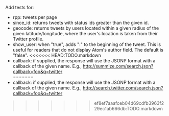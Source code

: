 Add tests for:

* rpp: tweets per page
* since_id: returns tweets with status ids greater than the given id.
* geocode: returns tweets by users located within a given radius of the given latitude/longitude, where the user's location is taken from their Twitter profile.
* show_user: when "true", adds "<user>:" to the beginning of the tweet. This is useful for readers that do not display Atom's author field. The default is "false".
<<<<<<< HEAD:TODO.markdown
* callback: if supplied, the response will use the JSONP format with a callback of the given name. E.g., http://summize.com/search.json?callback=foo&q=twitter  	
=======
* callback: if supplied, the response will use the JSONP format with a callback of the given name. E.g., http://search.twitter.com/search.json?callback=foo&q=twitter  	
>>>>>>> ef8ef7aaafceb04d69cdfb3963f229ec1ab666db:TODO.markdown
